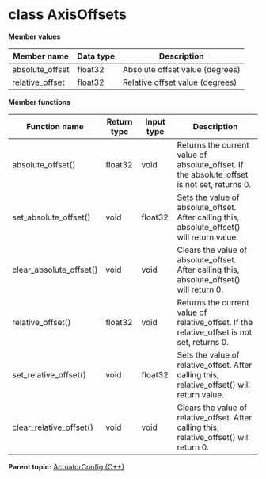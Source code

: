 # class AxisOffsets

 **Member values** 

|Member name|Data type|Description|
|-----------|---------|-----------|
|absolute\_offset|float32|Absolute offset value \(degrees\)|
|relative\_offset|float32|Relative offset value \(degrees\)|

 **Member functions** 

|Function name|Return type|Input type|Description|
|-------------|-----------|----------|-----------|
|absolute\_offset\(\)|float32|void|Returns the current value of absolute\_offset. If the absolute\_offset is not set, returns 0.|
|set\_absolute\_offset\(\)|void|float32|Sets the value of absolute\_offset. After calling this, absolute\_offset\(\) will return value.|
|clear\_absolute\_offset\(\)|void|void|Clears the value of absolute\_offset. After calling this, absolute\_offset\(\) will return 0.|
|relative\_offset\(\)|float32|void|Returns the current value of relative\_offset. If the relative\_offset is not set, returns 0.|
|set\_relative\_offset\(\)|void|float32|Sets the value of relative\_offset. After calling this, relative\_offset\(\) will return value.|
|clear\_relative\_offset\(\)|void|void|Clears the value of relative\_offset. After calling this, relative\_offset\(\) will return 0.|

**Parent topic:** [ActuatorConfig \(C++\)](../../summary_pages/ActuatorConfig.md)

